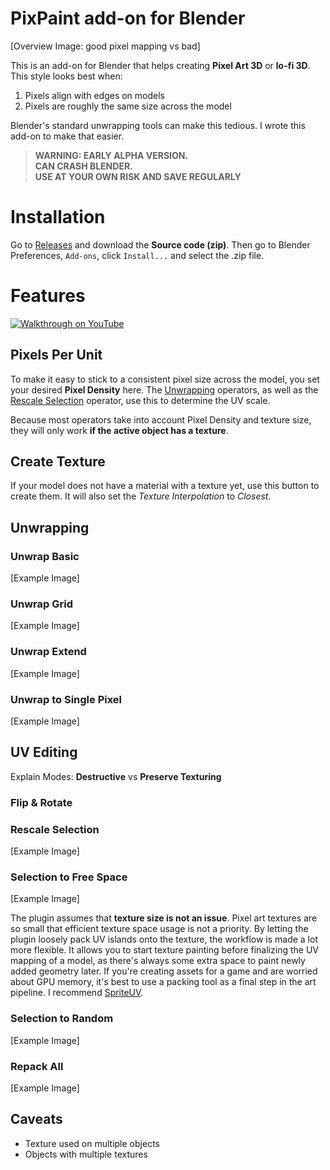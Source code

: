 # PixPaint add-on for Blender

[Overview Image: good pixel mapping vs bad]

This is an add-on for Blender that helps creating **Pixel Art 3D** or **lo-fi 3D**. This style looks best when:

1. Pixels align with edges on models
2. Pixels are roughly the same size across the model

Blender's standard unwrapping tools can make this tedious. I wrote this add-on to make that easier.

>   __WARNING: EARLY ALPHA VERSION.__  
    __CAN CRASH BLENDER.__  
    __USE AT YOUR OWN RISK AND SAVE REGULARLY__  


# Installation

Go to [Releases](https://github.com/noio/pixpaint/releases/latest) and download the **Source code (zip)**. Then go to Blender Preferences, `Add-ons`, click `Install...` and select the .zip file.

# Features

[![Walkthrough on YouTube](https://user-images.githubusercontent.com/271730/224333278-0fdfa82c-cd5d-4601-a2b8-563e29f4f493.png)](https://youtu.be/9ao1PM7GTS8)


## Pixels Per Unit

To make it easy to stick to a consistent pixel size across the model, you set your desired **Pixel Density** here. The [Unwrapping](#unwrapping) operators, as well as the [Rescale Selection](#rescale-selection) operator, use this to determine the UV scale.

Because most operators take into account Pixel Density and texture size, they will only work **if the active object has a texture**.

## Create Texture

If your model does not have a material with a texture yet, use this button to create them. It will also set the *Texture Interpolation* to *Closest*.

## Unwrapping

### Unwrap Basic

[Example Image]



### Unwrap Grid

[Example Image]

### Unwrap Extend

[Example Image]

### Unwrap to Single Pixel

[Example Image]

## UV Editing

Explain Modes: **Destructive** vs **Preserve Texturing**

### Flip & Rotate

### Rescale Selection

[Example Image]

### Selection to Free Space

[Example Image]

The plugin assumes that **texture size is not an issue**. Pixel art textures are so small that efficient texture space usage is not a priority. By letting the plugin loosely pack UV islands onto the texture, the workflow is made a lot more flexible. It allows you to start texture painting before finalizing the UV mapping of a model, as there's always some extra space to paint newly added geometry later. If you're creating assets for a game and are worried about GPU memory, it's best to use a packing tool as a final step in the art pipeline. I recommend [SpriteUV](https://www.spriteuv.com).


### Selection to Random

[Example Image]

### Repack All

[Example Image]


## Caveats

- Texture used on multiple objects
- Objects with multiple textures